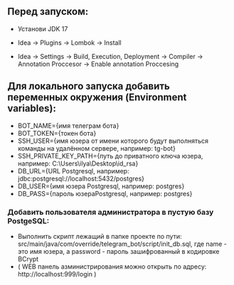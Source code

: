 ## Перед запуском:

- Установи JDK 17
* Idea -> Plugins -> Lombok -> Install
+ Idea -> Settings -> Build, Execution, Deployment -> Compiler -> Annotation Proccesor -> Enable annotation Proccesing

## Для локального запуска добавить переменных окружения (Environment variables):

- BOT_NAME={имя телеграм бота}
- BOT_TOKEN={токен бота}
- SSH_USER={имя юзера от имени которого будут выполняться команды на удалённом сервере, например: tg-bot}
- SSH_PRIVATE_KEY_PATH={путь до приватного ключа юзера, например: C:\Users\ilya\Desktop\id_rsa}
- DB_URL={URL Postgresql, например: jdbc:postgresql://localhost:5432/postgres}
- DB_USER={имя юзера Postgresql, например: postgres}
- DB_PASS={пароль юзераPostgresql, например: postgres}

### Добавить пользователя администратора в пустую базу PostgeSQL:
- Выполнить скрипт лежащий в папке проекте по пути: src/main/java/com/override/telegram_bot/script/init_db.sql, где name - это имя юзера, а password - пароль зашифрованный в кодировке BCrypt
- ( WEB панель азминистрирования можно открыть по адресу: http://localhost:999/login )
